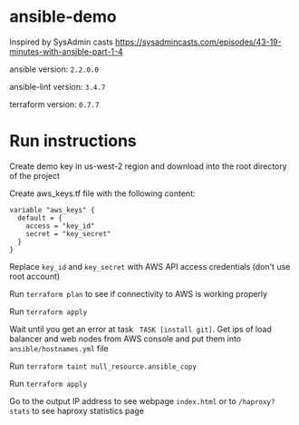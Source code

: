 # ansible-demo

Inspired by SysAdmin casts https://sysadmincasts.com/episodes/43-19-minutes-with-ansible-part-1-4

ansible version: `2.2.0.0`

ansible-lint version: `3.4.7`

terraform version: `0.7.7`

# Run instructions

Create demo key in us-west-2 region and download into the root directory of the project

Create aws_keys.tf file with the following content:
```
variable "aws_keys" {
  default = {
    access = "key_id"
    secret = "key_secret"
  }
}
```

Replace `key_id` and `key_secret` with AWS API access credentials (don't use root account)

Run `terraform plan` to see if connectivity to AWS is working properly

Run `terraform apply`

Wait until you get an error at task ` TASK [install git]`. Get ips of load balancer and web nodes from AWS console and put them into `ansible/hostnames.yml` file

Run `terraform taint null_resource.ansible_copy`

Run `terraform apply`

Go to the output IP address to see webpage `index.html` or to `/haproxy?stats` to see haproxy statistics page
